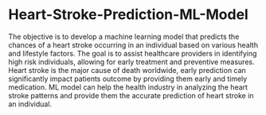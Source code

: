 # Heart-Stroke-Prediction-ML-Model
The objective is to develop a machine learning model that predicts the chances of a heart stroke occurring in an individual based on various health and lifestyle factors. The goal is to assist healthcare providers in identifying high risk individuals, allowing for early treatment and preventive measures.
Heart stroke is the major cause of death worldwide, early prediction can significantly impact patients outcome by providing them early and timely medication.
ML model can help the health industry in analyzing the heart stroke patterns and provide them the accurate prediction of heart stroke in an individual.
